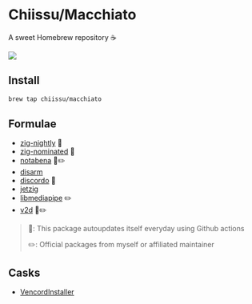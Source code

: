 # Chiissu/Macchiato

A sweet Homebrew repository ☕

![](https://media1.tenor.com/m/aDZEMNg3f_sAAAAC/bocchi-the-rock.gif)

## Install

```sh
brew tap chiissu/macchiato
```

## Formulae

- [zig-nightly](https://ziglang.org/) 🔄
- [zig-nominated](https://machengine.org/docs/nominated-zig/) 🔄
- [notabena](https://github.com/ThatFrogDev/notabena/) 🔄✏️
- [disarm](https://newandroidbook.com/tools/disarm.html)
- [discordo](https://github.com/ayn2op/discordo) 🔄
- [jetzig](https://www.jetzig.dev/)
- [libmediapipe](https://github.com/Froxcey/libmediapipe/) ✏️
- [v2d](https://github.com/Chiissu/v2d/) 🔄✏️

> 🔄: This package autoupdates itself everyday using Github actions
>
> ✏️: Official packages from myself or affiliated maintainer

## Casks

- [VencordInstaller](https://vencord.dev/)
